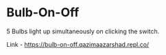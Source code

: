 # Bulb-On-Off
5 Bulbs light up simultaneously on clicking the switch.

Link - https://bulb-on-off.qazimaazarshad.repl.co/
